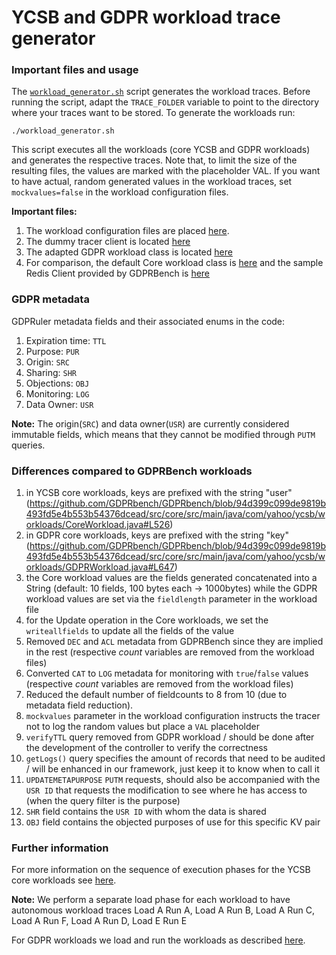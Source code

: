 # YCSB and GDPR workload trace generator

### Important files and usage
The [`workload_generator.sh`](./workload_generator.sh) script generates the workload traces.
Before running the script, adapt the `TRACE_FOLDER` variable to point to the directory where your traces want to be stored.
To generate the workloads run:
```
./workload_generator.sh
```
This script executes all the workloads (core YCSB and GDPR workloads) and generates the respective traces.
Note that, to limit the size of the resulting files, the values are marked with the placeholder VAL.
If you want to have actual, random generated values in the workload traces, set `mockvalues=false` in the workload configuration files.

**Important files:**
1. The workload configuration files are placed [here](https://github.com/dimstav23/GDPRbench/tree/master/src/tracer_workloads).
2. The dummy tracer client is located [here](https://github.com/dimstav23/GDPRbench/tree/master/src/tracer/src/main/java/com/yahoo/ycsb/db/TracerClient.java)
3. The adapted GDPR workload class is located [here](https://github.com/dimstav23/GDPRbench/tree/master/src/core/src/main/java/com/yahoo/ycsb/workloads/GDPRWorkload.java)
4. For comparison, the default Core workload class is [here](https://github.com/dimstav23/GDPRbench/tree/master/src/core/src/main/java/com/yahoo/ycsb/workloads/CoreWorkload.java) 
and the sample Redis Client provided by GDPRBench is [here](https://github.com/dimstav23/GDPRbench/tree/master/src/redis/src/main/java/com/yahoo/ycsb/db/RedisClient.java)

### GDPR metadata
GDPRuler metadata fields and their associated enums in the code:
1. Expiration time: `TTL`
2. Purpose: `PUR`
3. Origin: `SRC`
4. Sharing: `SHR`
5. Objections: `OBJ`
6. Monitoring: `LOG`
7. Data Owner: `USR`

**Note:**
The origin(`SRC`) and data owner(`USR`) are currently considered immutable fields, which means that they cannot be modified through `PUTM` queries.

### Differences compared to GDPRBench workloads
1. in YCSB core workloads, keys are prefixed with the string "user" (https://github.com/GDPRbench/GDPRbench/blob/94d399c099de9819b493fd5e4b553b54376dcead/src/core/src/main/java/com/yahoo/ycsb/workloads/CoreWorkload.java#L526)
2. in GDPR core workloads, keys are prefixed with the string "key" (https://github.com/GDPRbench/GDPRbench/blob/94d399c099de9819b493fd5e4b553b54376dcead/src/core/src/main/java/com/yahoo/ycsb/workloads/GDPRWorkload.java#L647)
3. the Core workload values are the fields generated concatenated into a String (default: 10 fields, 100 bytes each -> 1000bytes)
   while the GDPR workload values are set via the `fieldlength` parameter in the workload file
4. for the Update operation in the Core workloads, we set the `writeallfields` to update all the fields of the value 
5. Removed `DEC` and `ACL` metadata from GDPRBench since they are implied in the rest (respective *count* variables are removed from the workload files)
6. Converted `CAT` to `LOG` metadata for monitoring with `true`/`false` values (respective *count* variables are removed from the workload files)
7. Reduced the default number of fieldcounts to 8 from 10 (due to metadata field reduction).
8. `mockvalues` parameter in the workload configuration instructs the tracer not to log the random values but place a `VAL` placeholder
9. `verifyTTL` query removed from GDPR workload / should be done after the development of the controller to verify the correctness
10. `getLogs()` query specifies the amount of records that need to be audited / will be enhanced in our framework, just keep it to know when to call it
11. `UPDATEMETAPURPOSE` `PUTM` requests, should also be accompanied with the `USR ID` that requests the modification to see where he has access to (when the query filter is the purpose)
12. `SHR` field contains the `USR ID` with whom the data is shared
13. `OBJ` field contains the objected purposes of use for this specific KV pair

### Further information
For more information on the sequence of execution phases for the YCSB core workloads
see [here](https://github.com/brianfrankcooper/YCSB/wiki/Core-Workloads#running-the-workloads).

**Note:** We perform a separate load phase for each workload to have autonomous workload traces
Load A Run A, Load A Run B, Load A Run C, Load A Run F, Load A Run D, Load E Run E

For GDPR workloads we load and run the workloads as described
[here](https://github.com/GDPRbench/GDPRbench#benchmarking).
